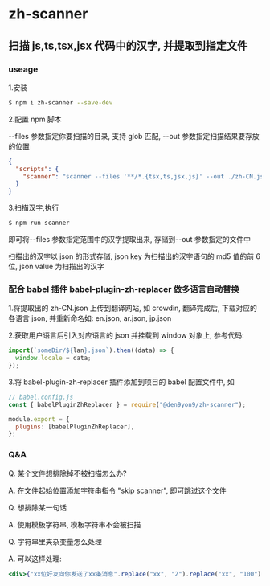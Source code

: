 # zh-scanner

## 扫描 js,ts,tsx,jsx 代码中的汉字, 并提取到指定文件

### useage

1.安装

```bash
$ npm i zh-scanner --save-dev
```

2.配置 npm 脚本

--files 参数指定你要扫描的目录, 支持 glob 匹配, --out 参数指定扫描结果要存放的位置

```json
{
  "scripts": {
    "scanner": "scanner --files '**/*.{tsx,ts,jsx,js}' --out ./zh-CN.json"
  }
}
```

3.扫描汉字,执行

```bash
$ npm run scanner
```

即可将--files 参数指定范围中的汉字提取出来, 存储到--out 参数指定的文件中

扫描出的汉字以 json 的形式存储, json key 为扫描出的汉字语句的 md5 值的前 6 位, json value 为扫描出的汉字

### 配合 babel 插件 babel-plugin-zh-replacer 做多语言自动替换

1.将提取出的 zh-CN.json 上传到翻译网站, 如 crowdin, 翻译完成后, 下载对应的各语言 json, 并重新命名如: en.json, ar.json, jp.json

2.获取用户语言后引入对应语言的 json 并挂载到 window 对象上, 参考代码:

```javascript
import(`someDir/${lan}.json`).then((data) => {
  window.locale = data;
});
```

3.将 babel-plugin-zh-replacer 插件添加到项目的 babel 配置文件中, 如

```javascript
// babel.config.js
const { babelPluginZhReplacer } = require("@den9yon9/zh-scanner");

module.export = {
  plugins: [babelPluginZhReplacer],
};
```

### Q&A

Q. 某个文件想排除掉不被扫描怎么办?

A. 在文件起始位置添加字符串指令 "skip scanner", 即可跳过这个文件

Q. 想排除某一句话

A. 使用模板字符串, 模板字符串不会被扫描

Q. 字符串里夹杂变量怎么处理

A. 可以这样处理:

```jsx
<div>{"xx位好友向你发送了xx条消息".replace("xx", "2").replace("xx", "100")}</div>
```
